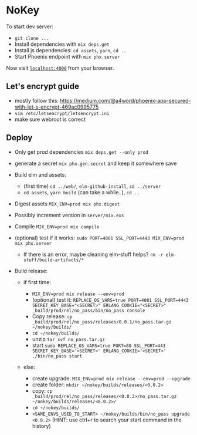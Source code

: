 # NoKey

To start dev server:

  * `git clone ...`
  * Install dependencies with `mix deps.get`
  * Install js dependencies: `cd assets`, `yarn`, `cd ..`
  * Start Phoenix endpoint with `mix phx.server`

Now visit [`localhost:4000`](http://localhost:4000) from your browser.


## Let's encrypt guide

  * mostly follow this: https://medium.com/@a4word/phoenix-app-secured-with-let-s-encrypt-469ac0995775
  * `vim /etc/letsencrypt/letsencrypt.ini`
  * make sure webroot is correct

## Deploy

  * Only get prod dependencies `mix deps.get --only prod`
  * generate a secret `mix phx.gen.secret` and keep it somewhere save

  * Build elm and assets:
    + (first time) `cd ../web/`, `elm-github-install`, `cd ../server`
    + `cd assets`, `yarn build` (can take a while..), `cd ..`
  * Digest assets `MIX_ENV=prod mix phx.digest`
  * Possibly increment version in `server/mix.exs`
  * Compile `MIX_ENV=prod mix compile`
  * (optional) test if it works: `sudo PORT=4001 SSL_PORT=4443 MIX_ENV=prod mix phx.server`
    + If there is an error, maybe cleaning elm-stuff helps? `rm -r elm-stuff/build-artifacts/*`
  * Build release:
    
    - if first time:
        + `MIX_ENV=prod mix release --env=prod`
        + (optional) test it: `REPLACE_OS_VARS=true PORT=4001 SSL_PORT=4443 SECRET_KEY_BASE="<SECRET>" ERLANG_COOKIE="<SECRET>" _build/prod/rel/no_pass/bin/no_pass console`
        + Copy release: `cp _build/prod/rel/no_pass/releases/0.0.1/no_pass.tar.gz ~/nokey/builds/`
        + `cd ~/nokey/builds/`
        + unzip `tar xvf no_pass.tar.gz`
        + start `sudo REPLACE_OS_VARS=true PORT=80 SSL_PORT=443 SECRET_KEY_BASE='<SECRET>' ERLANG_COOKIE='<SECRET>' ./bin/no_pass start`
    
    - else:
        + create upgrade: `MIX_ENV=prod mix release --env=prod --upgrade`
        + create folder: `mkdir ~/nokey/builds/releases/<0.0.2>`
        + copy: `cp _build/prod/rel/no_pass/releases/<0.0.2>/no_pass.tar.gz ~/nokey/builds/releases/<0.0.2>/`
        + `cd ~/nokey/builds/`
        + `<SAME_ENVS_USED_TO_START> ~/nokey/builds/bin/no_pass upgrade <0.0.2>`
            (HINT: use ctrl+r to search your start command in the history)

